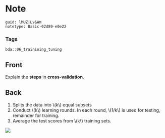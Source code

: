 # Note
```
guid: lMUZ|Lv&Wm
notetype: Basic-02d89-e0e22
```

### Tags
```
bda::06_trainining_tuning
```

## Front
Explain the <b>steps</b> in <b>cross-validation</b>.

## Back
<ol>
  <li>Splits the data into \(k\) equal subsets
  <li>Conduct \(k\) learning rounds. In each round, \(1/k\) is used
  for testing, remainder for training.
  <li>Average the test scores from \(k\) training sets.
</ol><img src="paste-f089c255bb02efe39db72ef2d6587fc83790c07f.jpg">
